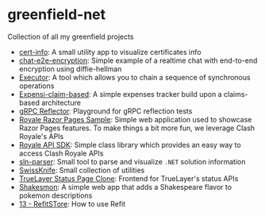 # greenfield-net
Collection of all my greenfield projects

- [cert-info](https://github.com/antoniovalentini/greenfield-net/tree/main/src/CertInfo): A small utility app to visualize certificates info
- [chat-e2e-encryption](https://github.com/antoniovalentini/greenfield-net/tree/main/src/DiffieHellman): Simple example of a realtime chat with end-to-end encryption using diffie-hellman
- [Executor](https://github.com/antoniovalentini/greenfield-net/tree/main/src/Executor): A tool which allows you to chain a sequence of synchronous operations
- [Expensi-claim-based](https://github.com/antoniovalentini/greenfield-net/tree/main/src/ExpensiClaimsBased): A simple expenses tracker build upon a claims-based architecture
- [gRPC Reflector](https://github.com/antoniovalentini/greenfield-net/tree/main/src/GrpcReflector): Playground for gRPC reflection tests
- [Royale Razor Pages Sample](https://github.com/antoniovalentini/greenfield-net/tree/main/src/RazorSample): Simple web application used to showcase Razor Pages features. To make things a bit more fun, we leverage Clash Royale's APIs
- [Royale API SDK](https://github.com/antoniovalentini/greenfield-net/tree/main/src/RoyaleSdk): Simple class library which provides an easy way to access Clash Royale APIs
- [sln-parser](https://github.com/antoniovalentini/greenfield-net/tree/main/src/sln-parser): Small tool to parse and visualize `.NET` solution information
- [SwissKnife](https://github.com/antoniovalentini/greenfield-net/tree/main/src/Swissknife): Small collection of utilities
- [TrueLayer Status Page Clone](https://github.com/antoniovalentini/greenfield-net/tree/main/src/TrueLayerStatusPage): Frontend for TrueLayer's status APIs
- [Shakesmon](https://github.com/antoniovalentini/greenfield-net/tree/main/src/shakesmon): A simple web app that adds a Shakespeare flavor to pokemon descriptions
- [13 - RefitSTore](https://github.com/antoniovalentini/greenfield-net/tree/main/src/13%20-%20RefitStore): How to use Refit
